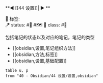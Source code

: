 **◀️ [[44 设置]]| ▶️ **

🧩 标签:  
🪁 status:  #🎄 #🗺️
🎏 class: #📇 

包括笔记的状态以及对应的笔记，笔记的类型
- [[obsidian,设置,笔记组织方法]]   
- [[obsidian,方法,标签]]
- [[obsidian,设置,基础配置]]

```dataview
table u, p
from "40 - Obsidian/44 设置/设置,obsidian"
```